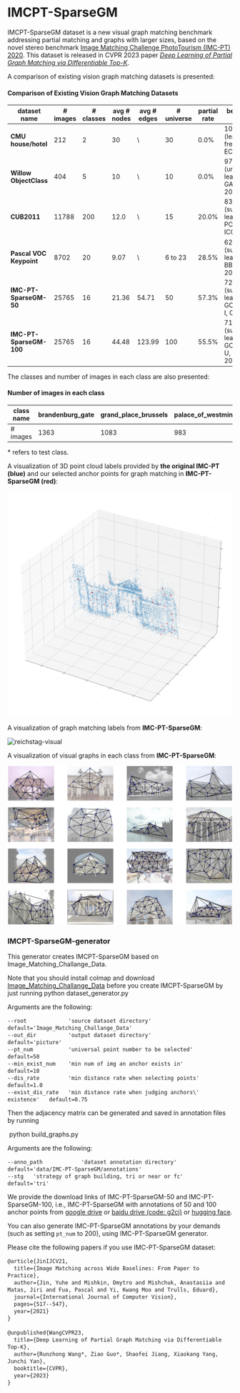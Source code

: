 # IMCPT-SparseGM

IMCPT-SparseGM dataset is a new visual graph matching benchmark addressing partial matching and graphs with larger sizes, based on the novel stereo benchmark [Image Matching Challenge PhotoTourism  (IMC-PT)  2020](https://www.cs.ubc.ca/research/image-matching-challenge/2020/). This dataset is released in CVPR 2023 paper [*Deep Learning of Partial Graph Matching via Differentiable Top-K*](https://openreview.net/forum?id=4OoXQPGd1s).

A comparison of existing vision graph matching datasets is presented:

#### Comparison of Existing Vision Graph Matching Datasets

| **dataset name**        | **# images** | **# classes** | **avg # nodes** | avg # edges | **# universe** | **partial rate** | best-known f1                                       |
| ----------------------- | ------------ | ------------- | --------------- | ----------- | -------------- | ---------------- | --------------------------------------------------- |
| **CMU house/hotel**     | 212          | 2             | 30              | \           | 30             | 0.0%             | 100% (learning-free, RRWM, ECCV 2012)               |
| **Willow ObjectClass**  | 404          | 5             | 10              | \           | 10             | 0.0%             | 97.8% (unsupervised learning, GANN, PAMI 2023)      |
| **CUB2011**             | 11788        | 200           | 12.0            | \           | 15             | 20.0%            | 83.2% (supervised learning, PCA-GM, ICCV 2019)      |
| **Pascal VOC Keypoint** | 8702         | 20            | 9.07            | \           | 6 to 23        | 28.5%            | 62.8% (supervised learning, BBGM, ECCV 2020)        |
| **IMC-PT-SparseGM-50**  | 25765        | 16            | 21.36           | 54.71       | 50             | 57.3%            | 72.9% (supervised learning, GCAN-AFAT-I, CVPR 2023) |
| **IMC-PT-SparseGM-100** | 25765        | 16            | 44.48           | 123.99      | 100            | 55.5%            | 71.5%(supervised learning, GCAN-AFAT-U, CVPR 2023)  |

The classes and number of images in each class are also presented:

#### Number of images in each class

| class name | brandenburg\_gate | grand\_place\_brussels | palace\_of\_westminster | reichstag* | taj\_mahal | westminster\_abbey | buckingham\_palace | hagia\_sophia\_interior | pantheon\_exterior | sacre\_coeur* | temple\_nara\_japan | colosseum\_exterior | notre\_dame\_front\_facade | prague\_old\_town\_square | st\_peters\_square* | trevi\_fountain |
| ---------- | ----------------- | ---------------------- | ----------------------- | ---------- | ---------- | ------------------ | ------------------ | ----------------------- | ------------------ | ------------- | ------------------- | ------------------- | -------------------------- | ------------------------- | ------------------- | --------------- |
| # images   | 1363              | 1083                   | 983                     | 75         | 1312       | 1061               | 1676               | 889                     | 1401               | 1179          | 904                 | 2063                | 3765                       | 2316                      | 2504                | 3191            |

\* refers to test class.



A visualization of 3D point cloud labels provided by **the original IMC-PT (blue)** and our selected anchor points for graph matching in **IMC-PT-SparseGM (red)**:

![reichstag-3D-selected](./dataset_imgs/reichstag-3D-selected.png)

A visualization of graph matching labels from **IMC-PT-SparseGM**:

![reichstag-visual](./dataset_imgs/reichstag-visual.png)



A visualization of visual graphs in each class from **IMC-PT-SparseGM**:

![visual_graphs](./dataset_imgs/IMCPT_visual.jpg)



### IMCPT-SparseGM-generator

This generator creates IMCPT-SparseGM based on Image_Matching_Challange_Data.

Note that you should install colmap and download [Image_Matching_Challange_Data](https://www.cs.ubc.ca/~kmyi/imw2020/data.html) before you create IMCPT-SparseGM by just running 
    python dataset_generator.py

Arguments are the following:

    --root             'source dataset directory'                             default='Image_Matching_Challange_Data'
    --out_dir          'output dataset directory'                             default='picture'
    --pt_num           'universal point number to be selected'                default=50
    --min_exist_num    'min num of img an anchor exists in'                   default=10
    --dis_rate         'min distance rate when selecting points'              default=1.0
    --exist_dis_rate   'min distance rate when judging anchors\' existence'   default=0.75

Then the adjacency matrix can be generated and saved in annotation files by running

​    python build_graphs.py

Arguments are the following:

    --anno_path            'dataset annotation directory'                             default='data/IMC-PT-SparseGM/annotations'
    --stg   'strategy of graph building, tri or near or fc'   default='tri'

We provide the download links of IMC-PT-SparseGM-50 and IMC-PT-SparseGM-100, i.e., IMC-PT-SparseGM with annotations of 50 and 100 anchor points from [google drive](https://drive.google.com/file/d/1C3xl_eWaCG3lL2C3vP8Fpsck88xZOHtg/view?usp=sharing) or [baidu drive (code: g2cj)](https://pan.baidu.com/s/1ZQ3AMqoHtE_uA86GPf2h4w) or [hugging face](https://huggingface.co/datasets/esflfei/IMC-PT-SparseGM).

You can also generate IMC-PT-SparseGM annotations by your demands (such as setting ``pt_num`` to 200), using IMC-PT-SparseGM generator.



Please cite the following papers if you use IMC-PT-SparseGM dataset:

```
@article{JinIJCV21,
  title={Image Matching across Wide Baselines: From Paper to Practice},
  author={Jin, Yuhe and Mishkin, Dmytro and Mishchuk, Anastasiia and Matas, Jiri and Fua, Pascal and Yi, Kwang Moo and Trulls, Eduard},
  journal={International Journal of Computer Vision},
  pages={517--547},
  year={2021}
}

@unpublished{WangCVPR23,
  title={Deep Learning of Partial Graph Matching via Differentiable Top-K},
  author={Runzhong Wang*, Ziao Guo*, Shaofei Jiang, Xiaokang Yang, Junchi Yan},
  booktitle={CVPR},
  year={2023}
}
```
